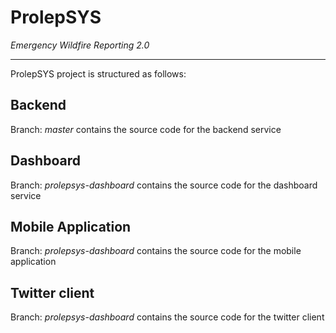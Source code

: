 ProlepSYS
============
 _Emergency Wildfire Reporting 2.0_
 
 ---
 ProlepSYS project is structured as follows:
 
 ## Backend
 Branch: _master_ contains the source code for the backend service
 
 ## Dashboard
 Branch: _prolepsys-dashboard_ contains the source code for the dashboard service
 
  
 ## Mobile Application
 Branch: _prolepsys-dashboard_ contains the source code for the mobile application
 
 
 ## Twitter client
 Branch: _prolepsys-dashboard_ contains the source code for the twitter client
 
 
 
